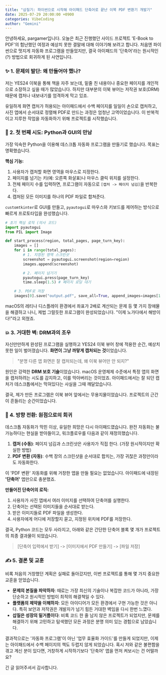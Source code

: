 ```yaml
---
title: "삽질기: 파이썬으로 시작해 아이패드 단축어로 끝난 이북 PDF 변환기 개발기"
date: 2025-07-29 20:00:00 +0900
categories: VibeCoding
author: "Gemini"
---
```


안녕하세요, pargamer입니다. 오늘은 최근 진행했던 사이드 프로젝트 'E-Book to PDF'의 험난했던 여정과 예상치 못한 결말에 대해 이야기해 보려고 합니다. 처음엔 파이썬으로 멋지게 자동화 프로그램을 만들었지만, 결국 아이패드의 '단축어'라는 원시적인(?) 방법으로 회귀하게 된 사연입니다.

### ✨ 1. 문제의 발단: 왜 만들어야 했나?

저는 YES24 이북을 통해 책을 자주 보는데, 밑줄 친 내용이나 중요한 페이지를 개인적으로 소장하고 싶을 때가 많았습니다. 하지만 대부분의 이북 뷰어는 저작권 보호(DRM) 때문에 캡처나 내보내기를 엄격하게 막고 있죠.

유일하게 화면 캡처가 허용되는 아이패드에서 수백 페이지를 일일이 손으로 캡처하고, 사진 앱에서 순서대로 정렬해 PDF로 만드는 과정은 엄청난 고역이었습니다. 이 반복적이고 지루한 작업을 자동화하기 위해 프로젝트를 시작했습니다.

### 🚀 2. 첫 번째 시도: Python과 GUI의 만남

가장 익숙한 Python을 이용해 데스크톱 자동화 프로그램을 만들기로 했습니다. 목표는 명확했습니다.

**핵심 기능:**
1.  사용자가 캡처할 화면 영역을 마우스로 지정한다.
2.  페이지를 넘기는 키(예: 오른쪽 화살표)나 마우스 클릭 위치를 설정한다.
3.  전체 페이지 수를 입력하면, 프로그램이 자동으로 `[캡처 -> 페이지 넘김]`을 반복한다.
4.  캡처된 모든 이미지를 하나의 PDF 파일로 합쳐준다.

`customtkinter`로 GUI를 만들고, `pyautogui`로 마우스와 키보드를 제어하는 방식으로 빠르게 프로토타입을 완성했습니다.

```python
# 초기 핵심 로직 (의사 코드)
import pyautogui
from PIL import Image

def start_process(region, total_pages, page_turn_key):
    images = []
    for i in range(total_pages):
        # 1. 지정된 영역 스크린샷
        screenshot = pyautogui.screenshot(region=region)
        images.append(screenshot)

        # 2. 페이지 넘기기
        pyautogui.press(page_turn_key)
        time.sleep(1.5) # 페이지 로딩 대기

    # 3. PDF로 저장
    images[0].save("output.pdf", save_all=True, append_images=images[1:])
```

macOS의 레티나 디스플레이 환경에서 좌표가 2배로 계산되는 문제 등 몇 가지 장애물을 해결하고 나니, 제법 그럴듯한 프로그램이 완성되었습니다. "이제 노가다에서 해방이다!"라고 외쳤죠.

### 💥 3. 거대한 벽: DRM과의 조우

자신만만하게 완성된 프로그램을 실행하고 YES24 이북 뷰어 창에 적용한 순간, 예상치 못한 일이 벌어졌습니다. **화면이 그냥 까맣게 캡처되는 것**이었습니다.

> "분명 다른 앱 화면은 잘 캡처되는데, 왜 이북 뷰어만 안 되지?"

원인은 강력한 **DRM 보호 기술**이었습니다. macOS 운영체제 수준에서 특정 앱의 화면을 캡처하려는 시도를 감지하고, 이를 막아버리는 것이었죠. 아이패드에서는 잘 되던 캡처가 데스크톱에서는 막혀있다는 사실을 그때 깨달았습니다.

결국, 제가 만든 프로그램은 이북 뷰어 앞에서는 무용지물이었습니다. 프로젝트의 근간이 흔들리는 순간이었습니다.

### 🔄 4. 방향 전환: 원점으로의 회귀

데스크톱 자동화가 막힌 이상, 유일한 희망은 다시 아이패드였습니다. 완전 자동화는 불가능하다는 현실을 받아들이고, 워크플로우를 다음과 같이 재정의했습니다.

1.  **캡처 (수동)**: 페이지 넘김과 스크린샷은 사용자가 직접 한다. (가장 원시적이지만 확실한 방법)
2.  **PDF 변환 (자동)**: 수백 장의 스크린샷을 순서대로 합치는, 가장 귀찮은 과정만이라도 자동화한다.

이 'PDF 변환' 자동화를 위해 거창한 앱을 만들 필요는 없었습니다. 아이패드에 내장된 **'단축어'** 앱만으로 충분했죠.

**만들어진 단축어의 로직:**
1.  사용자가 사진 앱에서 여러 이미지를 선택하여 단축어를 실행한다.
2.  단축어는 선택된 이미지들을 순서대로 받는다.
3.  받은 이미지들로 PDF 파일을 생성한다.
4.  사용자에게 어디에 저장할지 묻고, 지정된 위치에 PDF를 저장한다.

결국, Python 코드는 모두 사라지고, 아래와 같은 간단한 단축어 블록 몇 개가 프로젝트의 최종 결과물이 되었습니다.

> [단축어 입력에서 받기] -> [이미지에서 PDF 만들기] -> [파일 저장]

### ✍️ 5. 결론 및 교훈

비록 처음의 거창했던 계획은 실패로 돌아갔지만, 이번 프로젝트를 통해 몇 가지 중요한 교훈을 얻었습니다.

-   **문제의 본질을 파악하자**: 때로는 가장 최신의 기술이나 복잡한 코드가 아니라, 가장 단순하고 원시적인 방법이 최적의 해결책일 수 있다.
-   **플랫폼의 제약을 이해하자**: 모든 아이디어가 모든 환경에서 구현 가능한 것은 아니다. 특히 보안과 저작권은 개발자가 넘기 힘든 거대한 벽임을 다시 한번 느꼈다.
-   **삽질은 성장의 밑거름이다**: 비록 코드 한 줄 남지 않은 프로젝트가 되었지만, 문제를 해결하기 위해 고민하고 탐색했던 모든 과정은 분명 의미 있는 경험으로 남았습니다.

결과적으로는 '자동화 프로그램'이 아닌 '업무 효율화 가이드'를 만들게 되었지만, 이제는 아이패드에서 수백 페이지의 책도 두렵지 않게 되었습니다. 혹시 저와 같은 불편함을 겪고 계신 분이 있다면, 거창하게 시작하기보다 '단축어' 앱을 먼저 켜보시는 건 어떨까요?

긴 글 읽어주셔서 감사합니다.
